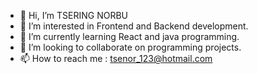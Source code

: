 - 👋 Hi, I’m TSERING NORBU
- 👀 I’m interested in Frontend and Backend development.
- 🌱 I’m currently learning React and java programming.
- 💞️ I’m looking to collaborate on programming projects.
- 📫 How to reach me : tsenor_123@hotmail.com 

<!---
tsenority/tsenority is a ✨ special ✨ repository because its `README.md` (this file) appears on your GitHub profile.
You can click the Preview link to take a look at your changes.
--->

